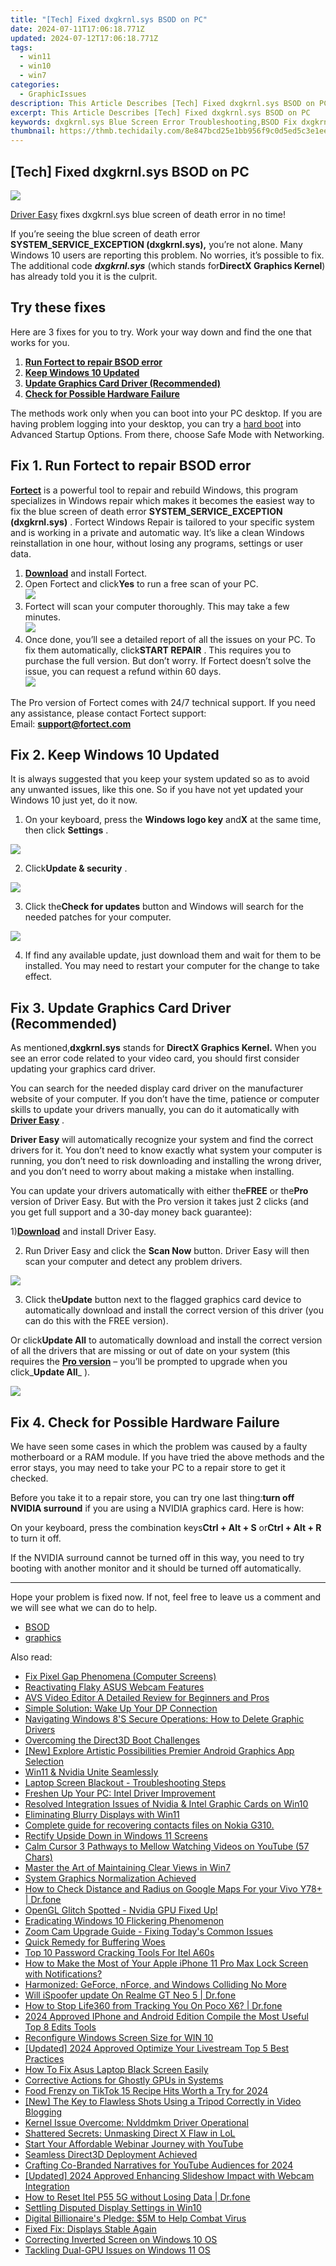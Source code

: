 ```yaml
---
title: "[Tech] Fixed dxgkrnl.sys BSOD on PC"
date: 2024-07-11T17:06:18.771Z
updated: 2024-07-12T17:06:18.771Z
tags:
  - win11
  - win10
  - win7
categories:
  - GraphicIssues
description: This Article Describes [Tech] Fixed dxgkrnl.sys BSOD on PC
excerpt: This Article Describes [Tech] Fixed dxgkrnl.sys BSOD on PC
keywords: dxgkrnl.sys Blue Screen Error Troubleshooting,BSOD Fix dxgkrnl.sys Crash Solution,dxgkrnl.sys Error Resolution Guide,PC System Stability dxgkrnl.sys Repair Tips,dxgkrnl.sys Troubleshooting Steps,Preventing DXGKRNL Crashes on PC,dxgkrnl.sys BSOD Fix Guide for Technical Users
thumbnail: https://thmb.techidaily.com/8e847bcd25e1bb956f9c0d5ed5c3e1ee40f922a7b0a9cd027835fb97af58ec95.jpg
---
```


## [Tech] Fixed dxgkrnl.sys BSOD on PC

![](https://images.drivereasy.com/wp-content/uploads/2017/07/img_596ef865eb3f6-1024x614.jpg)

[Driver Easy](https://tools.techidaily.com/drivereasy/download/) fixes dxgkrnl.sys blue screen of death error in no time!

 If you’re seeing the blue screen of death error   **SYSTEM\_SERVICE\_EXCEPTION (dxgkrnl.sys),**  you’re not alone. Many Windows 10 users are reporting this problem. No worries, it’s possible to fix. The additional code _**dxgkrnl.sys**_ (which stands for**DirectX Graphics Kernel**) has already told you it is the culprit.

## Try these fixes

 Here are 3 fixes for you to try. Work your way down and find the one that works for you.

1. **[Run Fortect to repair BSOD error](#f1)**
2. **[Keep Windows 10 Updated](#m1)**
3. **[Update Graphics Card Driver (Recommended)](#m2)**
4. **[Check for Possible Hardware Failure](#m3)**

 The methods work only when you can boot into your PC desktop. If you are having problem logging into your desktop, you can try a [hard boot](https://tools.techidaily.com/drivereasy/download/) into Advanced Startup Options. From there, choose Safe Mode with Networking.

## Fix 1\. Run Fortect to repair BSOD error

**[Fortect](https://tools.techidaily.com/drivereasy/download/)**  is a powerful tool to repair and rebuild Windows, this program specializes in Windows repair which makes it becomes the easiest way to fix the blue screen of death error **SYSTEM\_SERVICE\_EXCEPTION (dxgkrnl.sys)** . Fortect Windows Repair is tailored to your specific system and is working in a private and automatic way. It’s like a clean Windows reinstallation in one hour, without losing any programs, settings or user data.

1. **[Download](https://tools.techidaily.com/drivereasy/download/)**  and install Fortect.
2. Open Fortect and click**Yes** to run a free scan of your PC.  
![](https://images.drivereasy.com/wp-content/uploads/2022/01/fortect-1.jpg)
3. Fortect will scan your computer thoroughly. This may take a few minutes.  
![](https://images.drivereasy.com/wp-content/uploads/2022/01/fortect-2.jpg)
4. Once done, you’ll see a detailed report of all the issues on your PC. To fix them automatically, click**START REPAIR** . This requires you to purchase the full version. But don’t worry. If Fortect doesn’t solve the issue, you can request a refund within 60 days.  
![](https://images.drivereasy.com/wp-content/uploads/2022/01/fortect-3.jpg)

 The Pro version of Fortect comes with 24/7 technical support. If you need any assistance, please contact Fortect support:  
 Email: **<support@fortect.com>**

## Fix 2\. Keep Windows 10 Updated

 It is always suggested that you keep your system updated so as to avoid any unwanted issues, like this one. So if you have not yet updated your Windows 10 just yet, do it now.

 1) On your keyboard, press the **Windows logo key** and**X** at the same time, then click **Settings** .

![](https://images.drivereasy.com/wp-content/uploads/2017/07/img_596f1f05148ad.png)

 2) Click**Update & security** .

![](https://images.drivereasy.com/wp-content/uploads/2017/07/img_596f1f35b1798.png)

 3) Click the**Check for updates** button and Windows will search for the needed patches for your computer.

![](https://images.drivereasy.com/wp-content/uploads/2017/07/img_596f1f6328d3b.png)

 4) If find any available update, just download them and wait for them to be installed. You may need to restart your computer for the change to take effect.

## Fix 3\. Update Graphics Card Driver (Recommended)

 As mentioned,**dxgkrnl.sys** stands for **DirectX Graphics Kernel.**  When you see an error code related to your video card, you should first consider updating your graphics card driver.

 You can search for the needed display card driver on the manufacturer website of your computer. If you don’t have the time, patience or computer skills to update your drivers manually, you can do it automatically with [**Driver Easy**](https://tools.techidaily.com/drivereasy/download/) .

**Driver Easy** will automatically recognize your system and find the correct drivers for it. You don’t need to know exactly what system your computer is running, you don’t need to risk downloading and installing the wrong driver, and you don’t need to worry about making a mistake when installing.

 You can update your drivers automatically with either the**FREE** or the**Pro** version of Driver Easy. But with the Pro version it takes just 2 clicks (and you get full support and a 30-day money back guarantee):

 1)[**Download**](https://tools.techidaily.com/drivereasy/download/) and install Driver Easy.

 2) Run Driver Easy and click the **Scan Now** button. Driver Easy will then scan your computer and detect any problem drivers.

![](https://images.drivereasy.com/wp-content/uploads/2017/07/img_596f257432e57.png)

 3) Click the**Update** button next to the flagged graphics card device to automatically download and install the correct version of this driver (you can do this with the FREE version).

 Or click**Update All** to automatically download and install the correct version of all the drivers that are missing or out of date on your system (this requires the [**Pro version**](https://tools.techidaily.com/drivereasy/download/) – you’ll be prompted to upgrade when you click_**Update All**_ ).

![](https://images.drivereasy.com/wp-content/uploads/2017/07/img_596f25aff37f6.jpg)

## Fix 4\. Check for Possible Hardware Failure

 We have seen some cases in which the problem was caused by a faulty motherboard or a RAM module. If you have tried the above methods and the error stays, you may need to take your PC to a repair store to get it checked.

 Before you take it to a repair store, you can try one last thing:**turn off NVIDIA surround**  if you are using a NVIDIA graphics card. Here is how:

 On your keyboard, press the combination keys**Ctrl + Alt + S** or**Ctrl + Alt + R** to turn it off.

 If the NVIDIA surround cannot be turned off in this way, you need to try booting with another monitor and it should be turned off automatically.

---

 Hope your problem is fixed now. If not, feel free to leave us a comment and we will see what we can do to help.

* [BSOD](https://tools.techidaily.com/drivereasy/download/)
* [graphics](https://tools.techidaily.com/drivereasy/download/)

<ins class="adsbygoogle"
     style="display:block"
     data-ad-format="autorelaxed"
     data-ad-client="ca-pub-7571918770474297"
     data-ad-slot="1223367746"></ins>



<ins class="adsbygoogle"
     style="display:block"
     data-ad-client="ca-pub-7571918770474297"
     data-ad-slot="8358498916"
     data-ad-format="auto"
     data-full-width-responsive="true"></ins>



<span class="atpl-alsoreadstyle">Also read:</span>
<div><ul>
<li><a href="https://graphic-issues.techidaily.com/fix-pixel-gap-phenomena-computer-screens/"><u>Fix Pixel Gap Phenomena (Computer Screens)</u></a></li>
<li><a href="https://graphic-issues.techidaily.com/reactivating-flaky-asus-webcam-features/"><u>Reactivating Flaky ASUS Webcam Features</u></a></li>
<li><a href="https://ai-driven-video-production.techidaily.com/avs-video-editor-a-detailed-review-for-beginners-and-pros/"><u>AVS Video Editor A Detailed Review for Beginners and Pros</u></a></li>
<li><a href="https://graphic-issues.techidaily.com/simple-solution-wake-up-your-dp-connection/"><u>Simple Solution: Wake Up Your DP Connection</u></a></li>
<li><a href="https://graphic-issues.techidaily.com/navigating-windows-8s-secure-operations-how-to-delete-graphic-drivers/"><u>Navigating Windows 8'S Secure Operations: How to Delete Graphic Drivers</u></a></li>
<li><a href="https://graphic-issues.techidaily.com/overcoming-the-direct3d-boot-challenges/"><u>Overcoming the Direct3D Boot Challenges</u></a></li>
<li><a href="https://some-knowledge.techidaily.com/new-explore-artistic-possibilities-premier-android-graphics-app-selection/"><u>[New] Explore Artistic Possibilities  Premier Android Graphics App Selection</u></a></li>
<li><a href="https://graphic-issues.techidaily.com/win11-and-nvidia-unite-seamlessly/"><u>Win11 & Nvidia Unite Seamlessly</u></a></li>
<li><a href="https://graphic-issues.techidaily.com/laptop-screen-blackout-troubleshooting-steps/"><u>Laptop Screen Blackout - Troubleshooting Steps</u></a></li>
<li><a href="https://graphic-issues.techidaily.com/freshen-up-your-pc-intel-driver-improvement/"><u>Freshen Up Your PC: Intel Driver Improvement</u></a></li>
<li><a href="https://graphic-issues.techidaily.com/resolved-integration-issues-of-nvidia-and-intel-graphic-cards-on-win10/"><u>Resolved Integration Issues of Nvidia & Intel Graphic Cards on Win10</u></a></li>
<li><a href="https://graphic-issues.techidaily.com/eliminating-blurry-displays-with-win11/"><u>Eliminating Blurry Displays with Win11</u></a></li>
<li><a href="https://phone-solutions.techidaily.com/complete-guide-for-recovering-contacts-files-on-nokia-g310-by-fonelab-android-recover-contacts/"><u>Complete guide for recovering contacts files on Nokia G310.</u></a></li>
<li><a href="https://graphic-issues.techidaily.com/rectify-upside-down-in-windows-11-screens/"><u>Rectify Upside Down in Windows 11 Screens</u></a></li>
<li><a href="https://youtube-tips.techidaily.com/cursor-3-pathways-to-mellow-watching-videos-on-youtube-57-chars/"><u>Calm Cursor  3 Pathways to Mellow Watching Videos on YouTube (57 Chars)</u></a></li>
<li><a href="https://graphic-issues.techidaily.com/master-the-art-of-maintaining-clear-views-in-win7/"><u>Master the Art of Maintaining Clear Views in Win7</u></a></li>
<li><a href="https://graphic-issues.techidaily.com/system-graphics-normalization-achieved/"><u>System Graphics Normalization Achieved</u></a></li>
<li><a href="https://android-location-track.techidaily.com/how-to-check-distance-and-radius-on-google-maps-for-your-vivo-y78plus-drfone-by-drfone-virtual-android/"><u>How to Check Distance and Radius on Google Maps For your Vivo Y78+ | Dr.fone</u></a></li>
<li><a href="https://graphic-issues.techidaily.com/opengl-glitch-spotted-nvidia-gpu-fixed-up/"><u>OpenGL Glitch Spotted - Nvidia GPU Fixed Up!</u></a></li>
<li><a href="https://graphic-issues.techidaily.com/eradicating-windows-10-flickering-phenomenon/"><u>Eradicating Windows 10 Flickering Phenomenon</u></a></li>
<li><a href="https://graphic-issues.techidaily.com/zoom-cam-upgrade-guide-fixing-todays-common-issues/"><u>Zoom Cam Upgrade Guide - Fixing Today's Common Issues</u></a></li>
<li><a href="https://graphic-issues.techidaily.com/quick-remedy-for-buffering-woes/"><u>Quick Remedy for Buffering Woes</u></a></li>
<li><a href="https://unlock-android.techidaily.com/top-10-password-cracking-tools-for-itel-a60s-by-drfone-android/"><u>Top 10 Password Cracking Tools For Itel A60s</u></a></li>
<li><a href="https://ios-unlock.techidaily.com/how-to-make-the-most-of-your-apple-iphone-11-pro-max-lock-screen-with-notifications-by-drfone-ios/"><u>How to Make the Most of Your Apple iPhone 11 Pro Max Lock Screen with Notifications?</u></a></li>
<li><a href="https://graphic-issues.techidaily.com/harmonized-geforce-nforce-and-windows-colliding-no-more/"><u>Harmonized: GeForce, nForce, and Windows Colliding No More</u></a></li>
<li><a href="https://fake-location.techidaily.com/will-ispoofer-update-on-realme-gt-neo-5-drfone-by-drfone-virtual-android/"><u>Will iSpoofer update On Realme GT Neo 5 | Dr.fone</u></a></li>
<li><a href="https://change-location.techidaily.com/how-to-stop-life360-from-tracking-you-on-poco-x6-drfone-by-drfone-virtual-android/"><u>How to Stop Life360 from Tracking You On Poco X6? | Dr.fone</u></a></li>
<li><a href="https://extra-guidance.techidaily.com/2024-approved-iphone-and-android-edition-compile-the-most-useful-top-8-edits-tools/"><u>2024 Approved  IPhone and Android Edition  Compile the Most Useful Top 8 Edits Tools</u></a></li>
<li><a href="https://graphic-issues.techidaily.com/reconfigure-windows-screen-size-for-win-10/"><u>Reconfigure Windows Screen Size for WIN 10</u></a></li>
<li><a href="https://on-screen-recording.techidaily.com/updated-2024-approved-optimize-your-livestream-top-5-best-practices/"><u>[Updated] 2024 Approved  Optimize Your Livestream  Top 5 Best Practices</u></a></li>
<li><a href="https://graphic-issues.techidaily.com/how-to-fix-asus-laptop-black-screen-easily/"><u>How To Fix Asus Laptop Black Screen Easily</u></a></li>
<li><a href="https://graphic-issues.techidaily.com/corrective-actions-for-ghostly-gpus-in-systems/"><u>Corrective Actions for Ghostly GPUs in Systems</u></a></li>
<li><a href="https://tiktok-video-recordings.techidaily.com/food-frenzy-on-tiktok-15-recipe-hits-worth-a-try-for-2024/"><u>Food Frenzy on TikTok  15 Recipe Hits Worth a Try for 2024</u></a></li>
<li><a href="https://youtube-webster.techidaily.com/he-key-to-flawless-shots-using-a-tripod-correctly-in-video-blogging/"><u>[New] The Key to Flawless Shots  Using a Tripod Correctly in Video Blogging</u></a></li>
<li><a href="https://graphic-issues.techidaily.com/kernel-issue-overcome-nvlddmkm-driver-operational/"><u>Kernel Issue Overcome: Nvlddmkm Driver Operational</u></a></li>
<li><a href="https://graphic-issues.techidaily.com/shattered-secrets-unmasking-direct-x-flaw-in-lol/"><u>Shattered Secrets: Unmasking Direct X Flaw in LoL</u></a></li>
<li><a href="https://youtube-sure.techidaily.com/-your-affordable-webinar-journey-with-youtube/"><u>Start Your Affordable Webinar Journey with YouTube</u></a></li>
<li><a href="https://graphic-issues.techidaily.com/seamless-direct3d-deployment-achieved/"><u>Seamless Direct3D Deployment Achieved</u></a></li>
<li><a href="https://extra-resources.techidaily.com/crafting-co-branded-narratives-for-youtube-audiences-for-2024/"><u>Crafting Co-Branded Narratives for YouTube Audiences for 2024</u></a></li>
<li><a href="https://screen-recording.techidaily.com/updated-2024-approved-enhancing-slideshow-impact-with-webcam-integration/"><u>[Updated] 2024 Approved  Enhancing Slideshow Impact with Webcam Integration</u></a></li>
<li><a href="https://techidaily.com/how-to-reset-itel-p55-5g-without-losing-data-drfone-by-drfone-reset-android-reset-android/"><u>How to Reset Itel P55 5G without Losing Data | Dr.fone</u></a></li>
<li><a href="https://graphic-issues.techidaily.com/settling-disputed-display-settings-in-win10/"><u>Settling Disputed Display Settings in Win10</u></a></li>
<li><a href="https://facebook.techidaily.com/digital-billionaires-pledge-5m-to-help-combat-virus/"><u>Digital Billionaire's Pledge: $5M to Help Combat Virus</u></a></li>
<li><a href="https://graphic-issues.techidaily.com/fixed-fix-displays-stable-again/"><u>Fixed Fix: Displays Stable Again</u></a></li>
<li><a href="https://graphic-issues.techidaily.com/correcting-inverted-screen-on-windows-10-os/"><u>Correcting Inverted Screen on Windows 10 OS</u></a></li>
<li><a href="https://graphic-issues.techidaily.com/tackling-dual-gpu-issues-on-windows-11-os/"><u>Tackling Dual-GPU Issues on Windows 11 OS</u></a></li>
</ul></div>
